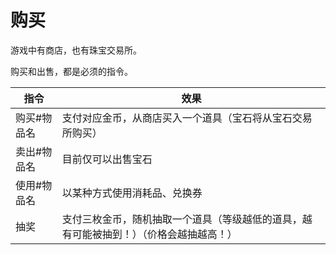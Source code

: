 # 购买
游戏中有商店，也有珠宝交易所。

购买和出售，都是必须的指令。

| 指令        | 效果                                                         |
| ----------- | ------------------------------------------------------------ |
| 购买#物品名 | 支付对应金币，从商店买入一个道具（宝石将从宝石交易所购买）   |
| 卖出#物品名 | 目前仅可以出售宝石                                           |
| 使用#物品名 | 以某种方式使用消耗品、兑换券                                 |
| 抽奖        | 支付三枚金币，随机抽取一个道具（等级越低的道具，越有可能被抽到！）（价格会越抽越高！） |

